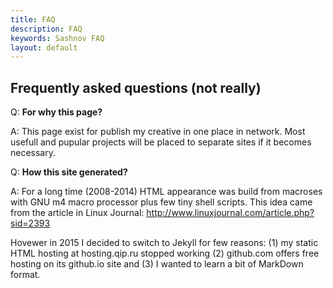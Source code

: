 ```yaml
---
title: FAQ
description: FAQ
keywords: Sashnov FAQ
layout: default
---
```

 
Frequently asked questions (not really)
--
<p>Q: <strong>For why this page?</strong></p>
 
A: This page exist for publish my creative in one place in network.
Most usefull and pupular projects will be placed to separate sites
if it becomes necessary.
 
<p>Q: <strong>How this site generated?</strong></p>
 
A: For a long time (2008-2014) HTML appearance was build from
macroses with GNU m4 macro processor plus few tiny shell scripts.
This idea came from the article in Linux Journal:
<a href="http://www.linuxjournal.com/article.php?sid=2393">http://www.linuxjournal.com/article.php?sid=2393</a>
 
 
Hovewer in 2015 I decided to switch to Jekyll for few reasons:
(1) my static HTML hosting at hosting.qip.ru stopped working
(2) github.com offers free hosting on its github.io site and
(3) I wanted to learn a bit of MarkDown format.
 
 
